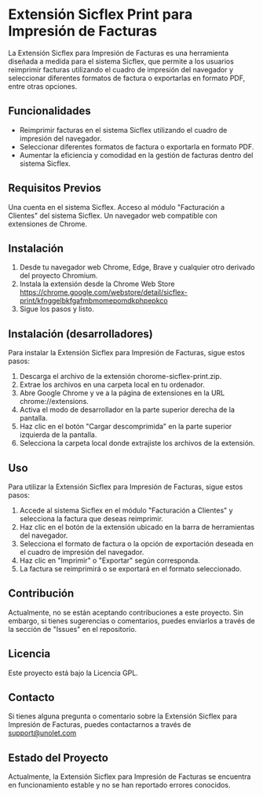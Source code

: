 # Extensión Sicflex Print para Impresión de Facturas

La Extensión Sicflex para Impresión de Facturas es una herramienta diseñada a medida para el sistema Sicflex, que permite a los usuarios reimprimir facturas utilizando el cuadro de impresión del navegador y seleccionar diferentes formatos de factura o exportarlas en formato PDF, entre otras opciones.

## Funcionalidades

* Reimprimir facturas en el sistema Sicflex utilizando el cuadro de impresión del navegador.
* Seleccionar diferentes formatos de factura o exportarla en formato PDF.
* Aumentar la eficiencia y comodidad en la gestión de facturas dentro del sistema Sicflex.

## Requisitos Previos

Una cuenta en el sistema Sicflex.
Acceso al módulo "Facturación a Clientes" del sistema Sicflex.
Un navegador web compatible con extensiones de Chrome.

## Instalación

1. Desde tu navegador web Chrome, Edge, Brave y cualquier otro derivado del proyecto Chromium.
2. Instala la extensión desde la Chrome Web Store https://chrome.google.com/webstore/detail/sicflex-print/kfnggelbkfgafmbmomepomdkphpepkco
3. Sigue los pasos y listo.


## Instalación (desarrolladores)

Para instalar la Extensión Sicflex para Impresión de Facturas, sigue estos pasos:

1. Descarga el archivo de la extensión chorome-sicflex-print.zip.
2. Extrae los archivos en una carpeta local en tu ordenador.
3. Abre Google Chrome y ve a la página de extensiones en la URL chrome://extensions.
4. Activa el modo de desarrollador en la parte superior derecha de la pantalla.
5. Haz clic en el botón "Cargar descomprimida" en la parte superior izquierda de la pantalla.
6. Selecciona la carpeta local donde extrajiste los archivos de la extensión.

## Uso

Para utilizar la Extensión Sicflex para Impresión de Facturas, sigue estos pasos:

1. Accede al sistema Sicflex en el módulo "Facturación a Clientes" y selecciona la factura que deseas reimprimir.
2. Haz clic en el botón de la extensión ubicado en la barra de herramientas del navegador.
3. Selecciona el formato de factura o la opción de exportación deseada en el cuadro de impresión del navegador.
4. Haz clic en "Imprimir" o "Exportar" según corresponda.
5. La factura se reimprimirá o se exportará en el formato seleccionado.

## Contribución

Actualmente, no se están aceptando contribuciones a este proyecto. Sin embargo, si tienes sugerencias o comentarios, puedes enviarlos a través de la sección de "Issues" en el repositorio.

## Licencia

Este proyecto está bajo la Licencia GPL.

## Contacto

Si tienes alguna pregunta o comentario sobre la Extensión Sicflex para Impresión de Facturas, puedes contactarnos a través de support@unolet.com

## Estado del Proyecto
Actualmente, la Extensión Sicflex para Impresión de Facturas se encuentra en funcionamiento estable y no se han reportado errores conocidos.
